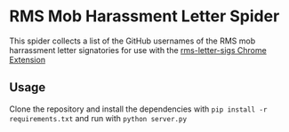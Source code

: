 # RMS Mob Harassment Letter Spider

This spider collects a list of the GitHub usernames of the RMS mob harrassment letter signatories for use with the [rms-letter-sigs Chrome Extension](https://github.com/nathanchere/rms-letter-sigs)

## Usage

Clone the repository and install the dependencies with `pip install -r requirements.txt` and run with `python server.py`
